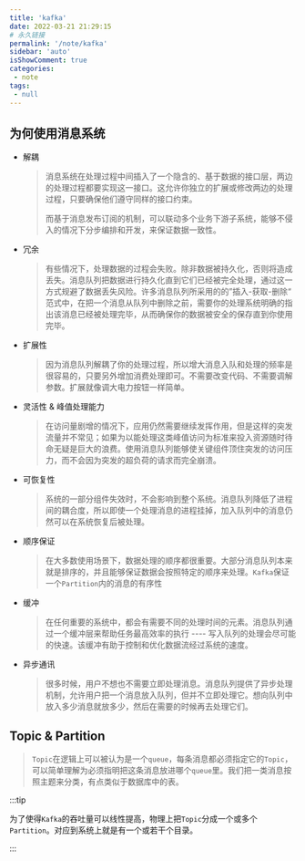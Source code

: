 ```yaml
---
title: 'kafka'
date: 2022-03-21 21:29:15
# 永久链接
permalink: '/note/kafka'
sidebar: 'auto'
isShowComment: true
categories:
 - note
tags:
 - null
---
```




## 为何使用消息系统

-   解耦

    >   消息系统在处理过程中间插入了一个隐含的、基于数据的接口层，两边的处理过程都要实现这一接口。这允许你独立的扩展或修改两边的处理过程，只要确保他们遵守同样的接口约束。
    >
    >   而基于消息发布订阅的机制，可以联动多个业务下游子系统，能够不侵入的情况下分步编排和开发，来保证数据一致性。

-   冗余

    >   有些情况下，处理数据的过程会失败。除非数据被持久化，否则将造成丢失。消息队列把数据进行持久化直到它们已经被完全处理，通过这一方式规避了数据丢失风险。许多消息队列所采用的的”插入-获取-删除“ 范式中，在把一个消息从队列中删除之前，需要你的处理系统明确的指出该消息已经被处理完毕，从而确保你的数据被安全的保存直到你使用完毕。

-   扩展性

    >   因为消息队列解耦了你的处理过程，所以增大消息入队和处理的频率是很容易的，只要另外增加消费处理即可。不需要改变代码、不需要调解参数。扩展就像调大电力按钮一样简单。

-   灵活性 & 峰值处理能力

    >   在访问量剧增的情况下，应用仍然需要继续发挥作用，但是这样的突发流量并不常见；如果为以能处理这类峰值访问为标准来投入资源随时待命无疑是巨大的浪费。使用消息队列能够使关键组件顶住突发的访问压力，而不会因为突发的超负荷的请求而完全崩溃。

-   可恢复性

    >   系统的一部分组件失效时，不会影响到整个系统。消息队列降低了进程间的耦合度，所以即使一个处理消息的进程挂掉，加入队列中的消息仍然可以在系统恢复后被处理。

-   顺序保证

    >   在大多数使用场景下，数据处理的顺序都很重要。大部分消息队列本来就是排序的，并且能够保证数据会按照特定的顺序来处理。`Kafka`保证一个`Partition`内的消息的有序性

-   缓冲

    >   在任何重要的系统中，都会有需要不同的处理时间的元素。消息队列通过一个缓冲层来帮助任务最高效率的执行 ---- 写入队列的处理会尽可能的快速。该缓冲有助于控制和优化数据流经过系统的速度。

-   异步通讯

    >   很多时候，用户不想也不需要立即处理消息。消息队列提供了异步处理机制，允许用户把一个消息放入队列，但并不立即处理它。想向队列中放入多少消息就放多少，然后在需要的时候再去处理它们。





## Topic & Partition

>   `Topic`在逻辑上可以被认为是一个`queue`，每条消息都必须指定它的`Topic`，可以简单理解为必须指明把这条消息放进哪个`queue`里。我们把一类消息按照主题来分类，有点类似于数据库中的表。



:::tip

为了使得`Kafka`的吞吐量可以线性提高，物理上把`Topic`分成一个或多个`Partition`。对应到系统上就是有一个或若干个目录。

:::

